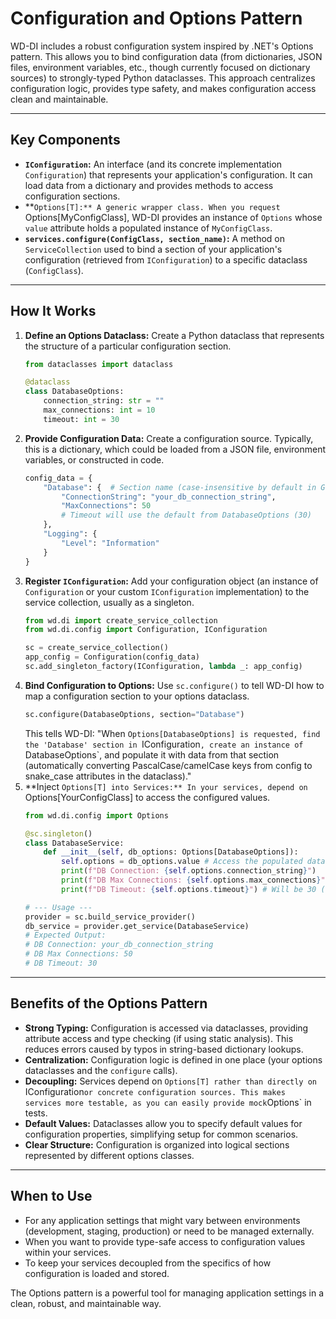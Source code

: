 # Configuration and Options Pattern

WD-DI includes a robust configuration system inspired by .NET's Options pattern. This allows you to bind configuration data (from dictionaries, JSON files, environment variables, etc., though currently focused on dictionary sources) to strongly-typed Python dataclasses. This approach centralizes configuration logic, provides type safety, and makes configuration access clean and maintainable.

---

## Key Components

*   **`IConfiguration`:** An interface (and its concrete implementation `Configuration`) that represents your application's configuration. It can load data from a dictionary and provides methods to access configuration sections.
*   **`Options[T]:** A generic wrapper class. When you request `Options[MyConfigClass], WD-DI provides an instance of `Options` whose `value` attribute holds a populated instance of `MyConfigClass`.
*   **`services.configure(ConfigClass, section_name)`:** A method on `ServiceCollection` used to bind a section of your application's configuration (retrieved from `IConfiguration`) to a specific dataclass (`ConfigClass`).

---

## How It Works

1.  **Define an Options Dataclass:** Create a Python dataclass that represents the structure of a particular configuration section.
    ```python
    from dataclasses import dataclass

    @dataclass
    class DatabaseOptions:
        connection_string: str = ""
        max_connections: int = 10
        timeout: int = 30
    ```
2.  **Provide Configuration Data:** Create a configuration source. Typically, this is a dictionary, which could be loaded from a JSON file, environment variables, or constructed in code.
    ```python
    config_data = {
        "Database": {  # Section name (case-insensitive by default in GetSection)
            "ConnectionString": "your_db_connection_string",
            "MaxConnections": 50
            # Timeout will use the default from DatabaseOptions (30)
        },
        "Logging": {
            "Level": "Information"
        }
    }
    ```
3.  **Register `IConfiguration`:** Add your configuration object (an instance of `Configuration` or your custom `IConfiguration` implementation) to the service collection, usually as a singleton.
    ```python
    from wd.di import create_service_collection
    from wd.di.config import Configuration, IConfiguration

    sc = create_service_collection()
    app_config = Configuration(config_data)
    sc.add_singleton_factory(IConfiguration, lambda _: app_config)
    ```
4.  **Bind Configuration to Options:** Use `sc.configure()` to tell WD-DI how to map a configuration section to your options dataclass.
    ```python
    sc.configure(DatabaseOptions, section="Database")
    ```
    This tells WD-DI: "When `Options[DatabaseOptions] is requested, find the 'Database' section in `IConfiguration`, create an instance of `DatabaseOptions`, and populate it with data from that section (automatically converting PascalCase/camelCase keys from config to snake_case attributes in the dataclass)."
5.  **Inject `Options[T] into Services:** In your services, depend on `Options[YourConfigClass] to access the configured values.
    ```python
    from wd.di.config import Options

    @sc.singleton()
    class DatabaseService:
        def __init__(self, db_options: Options[DatabaseOptions]):
            self.options = db_options.value # Access the populated dataclass instance
            print(f"DB Connection: {self.options.connection_string}")
            print(f"DB Max Connections: {self.options.max_connections}")
            print(f"DB Timeout: {self.options.timeout}") # Will be 30 (default)

    # --- Usage ---
    provider = sc.build_service_provider()
    db_service = provider.get_service(DatabaseService)
    # Expected Output:
    # DB Connection: your_db_connection_string
    # DB Max Connections: 50
    # DB Timeout: 30
    ```

---

## Benefits of the Options Pattern

*   **Strong Typing:** Configuration is accessed via dataclasses, providing attribute access and type checking (if using static analysis). This reduces errors caused by typos in string-based dictionary lookups.
*   **Centralization:** Configuration logic is defined in one place (your options dataclasses and the `configure` calls).
*   **Decoupling:** Services depend on `Options[T] rather than directly on `IConfiguration` or concrete configuration sources. This makes services more testable, as you can easily provide mock `Options` in tests.
*   **Default Values:** Dataclasses allow you to specify default values for configuration properties, simplifying setup for common scenarios.
*   **Clear Structure:** Configuration is organized into logical sections represented by different options classes.

---

## When to Use

*   For any application settings that might vary between environments (development, staging, production) or need to be managed externally.
*   When you want to provide type-safe access to configuration values within your services.
*   To keep your services decoupled from the specifics of how configuration is loaded and stored.

The Options pattern is a powerful tool for managing application settings in a clean, robust, and maintainable way.

